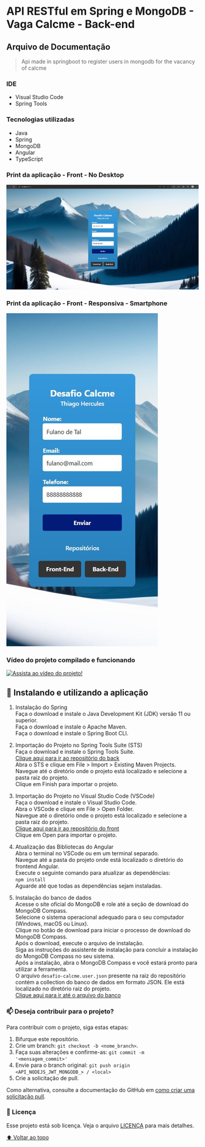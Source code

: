 <h1>API RESTful em Spring e MongoDB - Vaga Calcme - Back-end</h1>
<h2> Arquivo de Documentação </h2>

> Api made in springboot to register users in mongodb for the vacancy of calcme

### IDE
- Visual Studio Code
- Spring Tools

### Tecnologias utilizadas
- Java
- Spring 
- MongoDB
- Angular
- TypeScript

### Print da aplicação - Front - No Desktop
![Print Desktop](img-video-projeto/print1.JPG) <br>

### Print da aplicação - Front - Responsiva - Smartphone
![Print Responsivo](img-video-projeto/print2.JPG)

### Vídeo do projeto compilado e funcionando
[![Assista ao vídeo do projeto!](https://img.youtube.com/vi/Pk9OQ6mcJWg/0.jpg)](https://youtu.be/Pk9OQ6mcJWg)

## 🚀 Instalando e utilizando a aplicação

1. Instalação do Spring <br>
Faça o download e instale o Java Development Kit (JDK) versão 11 ou superior. <br>
Faça o download e instale o Apache Maven.<br>
Faça o download e instale o Spring Boot CLI. <br>

2. Importação do Projeto no Spring Tools Suite (STS) <br>
Faça o download e instale o Spring Tools Suite. <br>
[Clique aqui para ir ao repositório do back](https://github.com/Thercules/api-spring-mongodb-calcme)<br>
Abra o STS e clique em File > Import > Existing Maven Projects. <br>
Navegue até o diretório onde o projeto está localizado e selecione a pasta raiz do projeto. <br>
Clique em Finish para importar o projeto. <br> 

3. Importação do Projeto no Visual Studio Code (VSCode) <br>
Faça o download e instale o Visual Studio Code. <br>
Abra o VSCode e clique em File > Open Folder. <br>
Navegue até o diretório onde o projeto está localizado e selecione a pasta raiz do projeto. <br>
[Clique aqui para ir ao repositório do front](https://github.com/Thercules/front-api-spring-mongodb-calcme)<br>
Clique em Open para importar o projeto. <br> 

4. Atualização das Bibliotecas do Angular <br>
Abra o terminal no VSCode ou em um terminal separado. <br>
Navegue até a pasta do projeto onde está localizado o diretório do frontend Angular. <br>
Execute o seguinte comando para atualizar as dependências: <br>
`npm install` <br>
Aguarde até que todas as dependências sejam instaladas. <br>

5.	Instalação do banco de dados <br>
Acesse o site oficial do MongoDB e role até a seção de download do MongoDB Compass. <br>
Selecione o sistema operacional adequado para o seu computador (Windows, macOS ou Linux). <br>
Clique no botão de download para iniciar o processo de download do MongoDB Compass. <br>
Após o download, execute o arquivo de instalação. <br>
Siga as instruções do assistente de instalação para concluir a instalação do MongoDB Compass no seu sistema. <br>
Após a instalação, abra o MongoDB Compass e você estará pronto para utilizar a ferramenta.  <br>
O arquivo `desafio-calcme.user.json` presente na raiz do repositório contém a collection do banco de dados em formato JSON. Ele está localizado no diretório raiz do projeto. <br>
[Clique aqui para ir até o arquivo do banco](https://github.com/Thercules/api-spring-mongodb-calcme/blob/master/desafio-calcme.user.json)

### 📫 Deseja contribuir para o projeto?
Para contribuir com o projeto, siga estas etapas:

1. Bifurque este repositório.
2. Crie um branch: `git checkout -b <nome_branch>`.
3. Faça suas alterações e confirme-as: `git commit -m '<mensagem_commit>'`
4. Envie para o branch original: `git push origin <API_NODEJS_JWT_MONGODB_> / <local>`
5. Crie a solicitação de pull.

Como alternativa, consulte a documentação do GitHub em [como criar uma solicitação pull](https://help.github.com/en/github/collaborating-with-issues-and-pull-requests/creating-a-pull-request).

### 📝 Licença

Esse projeto está sob licença. Veja o arquivo [LICENÇA](LICENSE.md) para mais detalhes.

[⬆ Voltar ao topo](#api-spring-mongodb-calcme)<br>







